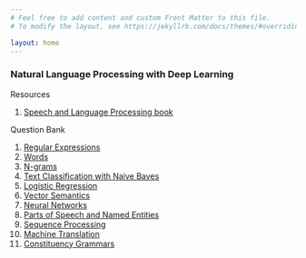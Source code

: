 ```yaml
---
# Feel free to add content and custom Front Matter to this file.
# To modify the layout, see https://jekyllrb.com/docs/themes/#overriding-theme-defaults

layout: home
---
```


### Natural Language Processing with Deep Learning

Resources
1. [Speech and Language Processing book](https://web.stanford.edu/~jurafsky/slp3/)

Question Bank
1. [Regular Expressions](/nlpqb/regex.md)
1. [Words](/nlpqb/words.md)
1. [N-grams](/nlpqb/ngrams.md)
1. [Text Classification with Naive Bayes](/nlpqb/bayes.md)
1. [Logistic Regression](/nlpqb/lr.md)
1. [Vector Semantics](/nlpqb/vectors.md)
1. [Neural Networks](/nlpqb/nn.md)
1. [Parts of Speech and Named Entities](/nlpqb/pos_ner.md)
1. [Sequence Processing](/nlpqb/seq.md)
1. [Machine Translation](/nlpqb/mt.md)
1. [Constituency Grammars](/nlpqb/grammars.md)